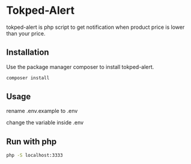 # Tokped-Alert

tokped-alert is php script to get notification when product price is lower than your price.

## Installation

Use the package manager composer to install tokped-alert.

```bash
composer install
```

## Usage

rename .env.example to .env

change the variable inside .env

## Run with php
```bash
php -S localhost:3333
```